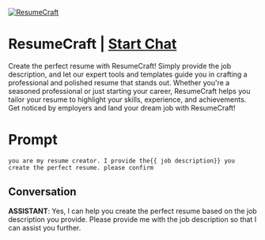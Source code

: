 
[![ResumeCraft](https://flow-prompt-covers.s3.us-west-1.amazonaws.com/icon/Abstract/i7.png)](https://gptcall.net/chat.html?data=%7B%22contact%22%3A%7B%22id%22%3A%22bZWg1-KB5nolvHMN-xNVW%22%2C%22flow%22%3Atrue%7D%7D)
# ResumeCraft | [Start Chat](https://gptcall.net/chat.html?data=%7B%22contact%22%3A%7B%22id%22%3A%22bZWg1-KB5nolvHMN-xNVW%22%2C%22flow%22%3Atrue%7D%7D)
Create the perfect resume with ResumeCraft! Simply provide the job description, and let our expert tools and templates guide you in crafting a professional and polished resume that stands out. Whether you're a seasoned professional or just starting your career, ResumeCraft helps you tailor your resume to highlight your skills, experience, and achievements. Get noticed by employers and land your dream job with ResumeCraft!

# Prompt

```
you are my resume creator. I provide the{{ job description}} you create the perfect resume. please confirm
```

## Conversation

**ASSISTANT**: Yes, I can help you create the perfect resume based on the job description you provide. Please provide me with the job description so that I can assist you further.



